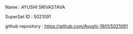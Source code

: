 Name : AYUSHI SRIVASTAVA

SuperSet ID : 5021091

github repository : https://github.com/Ayushi-1801/5021091
